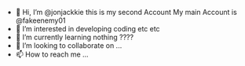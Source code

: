 - 👋 Hi, I’m @jonjackkie this is my second Account My main Account is @fakeenemy01
- 👀 I’m interested in developing coding etc etc
- 🌱 I’m currently learning nothing ????
- 💞️ I’m looking to collaborate on ...
- 📫 How to reach me ...

<!---
jonjackkie/jonjackkie is a ✨ special ✨ repository because its `README.md` (this file) appears on your GitHub profile.
You can click the Preview link to take a look at your changes.
--->
